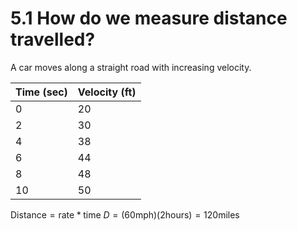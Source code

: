 # 5.1 How do we measure distance travelled?
A car moves along a straight road with increasing velocity.

|Time (sec)|Velocity (ft)|
|-|-|
|0|20|
|2|30|
|4|38|
|6|44|
|8|48|
|10|50|

$\text{Distance} = \text{rate} * \text{time}$
$D = (60\text{mph})(2\text{hours})=120 \text{miles}$
